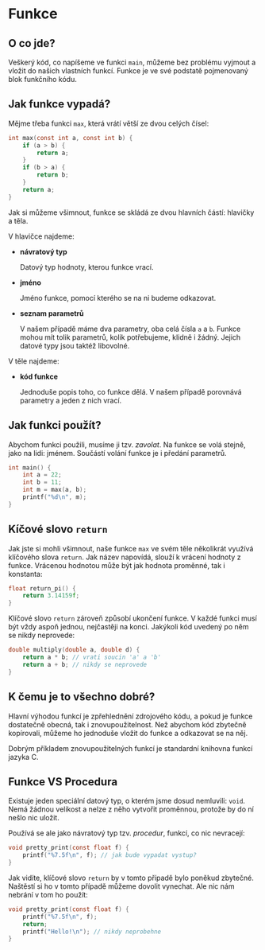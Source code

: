 # Funkce

## O co jde?

Veškerý kód, co napíšeme ve funkci `main`, můžeme bez problému vyjmout a vložit do našich vlastních funkcí. Funkce je ve své podstatě pojmenovaný blok funkčního kódu.

## Jak funkce vypadá?

Mějme třeba funkci `max`, která vrátí větší ze dvou celých čísel:

```c
int max(const int a, const int b) {
    if (a > b) {
        return a;
    }
    if (b > a) {
        return b;
    }
    return a;
}
```

Jak si můžeme všimnout, funkce se skládá ze dvou hlavních částí: hlavičky a těla.

V hlavičce najdeme:

- **návratový typ**

    Datový typ hodnoty, kterou funkce vrací.

- **jméno**

    Jméno funkce, pomocí kterého se na ni budeme odkazovat.

- **seznam parametrů**

    V našem případě máme dva parametry, oba celá čísla `a` a `b`. Funkce mohou mít tolik parametrů, kolik potřebujeme, klidně i žádný. Jejich datové typy jsou taktéž libovolné.

V těle najdeme:

- **kód funkce**

    Jednoduše popis toho, co funkce dělá. V našem případě porovnává parametry a jeden z nich vrací.

## Jak funkci použít?

Abychom funkci použili, musíme ji tzv. *zavolat*. Na funkce se volá stejně, jako na lidi: jménem. Součástí volání funkce je i předání parametrů.

```c
int main() {
    int a = 22;
    int b = 11;
    int m = max(a, b);
    printf("%d\n", m);
}
```

## Kíčové slovo `return`

Jak jste si mohli všimnout, naše funkce `max` ve svém těle několikrát využívá klíčového slova `return`. Jak název napovídá, slouží k vrácení hodnoty z funkce. Vrácenou hodnotou může být jak hodnota proměnné, tak i konstanta:

```c
float return_pi() {
    return 3.14159f;
}
```

Klíčové slovo `return` zároveň způsobí ukončení funkce. V každé funkci musí být vždy aspoň jednou, nejčastěji na konci. Jakýkoli kód uvedený po něm se nikdy neprovede:

```c
double multiply(double a, double d) {
    return a * b; // vrati soucin 'a' a 'b'
    return a + b; // nikdy se neprovede
}
```

## K čemu je to všechno dobré?

Hlavní výhodou funkcí je zpřehlednění zdrojového kódu, a pokud je funkce dostatečně obecná, tak i znovupoužitelnost. Než abychom kód zbytečně kopírovali, můžeme ho jednoduše vložit do funkce a odkazovat se na něj.

Dobrým příkladem znovupoužitelných funkcí je standardní knihovna funkcí jazyka C.

## Funkce VS Procedura

Existuje jeden speciální datový typ, o kterém jsme dosud nemluvili: `void`. Nemá žádnou velikost a nelze z něho vytvořit proměnnou, protože by do ní nešlo nic uložit.

Používá se ale jako návratový typ tzv. *procedur*, funkcí, co nic nevracejí:

```c
void pretty_print(const float f) {
    printf("%7.5f\n", f); // jak bude vypadat vystup?
}
```

Jak vidíte, klíčové slovo `return` by v tomto případě bylo poněkud zbytečné. Naštěstí si ho v tomto případě můžeme dovolit vynechat. Ale nic nám nebrání v tom ho použít:

```c
void pretty_print(const float f) {
    printf("%7.5f\n", f);
    return;
    printf("Hello!\n"); // nikdy neprobehne
}
```